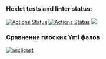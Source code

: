### Hexlet tests and linter status:
[![Actions Status](https://github.com/Mikhail325/php-project-48/workflows/hexlet-check/badge.svg)](https://github.com/Mikhail325/php-project-48/actions)
[![Actions Status](https://github.com/Mikhail325/php-project-48/actions/workflows/testGit.yml/badge.svg)](https://github.com/Mikhail325/php-project-48/actions)
<a href="https://codeclimate.com/github/Mikhail325/php-project-48/test_coverage"><img src="https://api.codeclimate.com/v1/badges/820227954b0c00504ddb/test_coverage" /></a>

### Сравнение плоских Yml фалов
[![asciicast](https://asciinema.org/a/5JAsxCZqeChfvbr2XN5hxAEXi.svg)](https://asciinema.org/a/5JAsxCZqeChfvbr2XN5hxAEXi)
